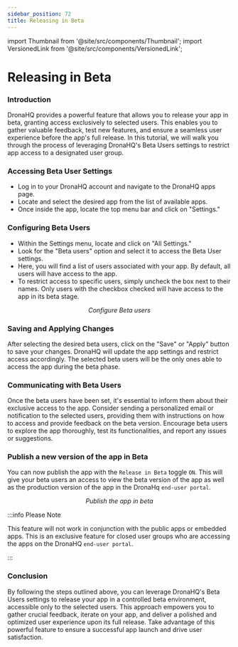 ```yaml
---
sidebar_position: 72
title: Releasing in Beta
---
```


import Thumbnail from '@site/src/components/Thumbnail';
import VersionedLink from '@site/src/components/VersionedLink';

# Releasing in Beta

### Introduction
DronaHQ provides a powerful feature that allows you to release your app in beta, granting access exclusively to selected users. This enables you to gather valuable feedback, test new features, and ensure a seamless user experience before the app's full release. In this tutorial, we will walk you through the process of leveraging DronaHQ's Beta Users settings to restrict app access to a designated user group.

### Accessing Beta User Settings

- Log in to your DronaHQ account and navigate to the DronaHQ apps page.
- Locate and select the desired app from the list of available apps.
- Once inside the app, locate the top menu bar and click on "Settings."

### Configuring Beta Users

- Within the Settings menu, locate and click on "All Settings."
- Look for the "Beta users" option and select it to access the Beta User settings.
- Here, you will find a list of users associated with your app. By default, all users will have access to the app.
- To restrict access to specific users, simply uncheck the box next to their names. Only users with the checkbox checked will have access to the app in its beta stage.

<figure>
  <Thumbnail src="/img/common/beta-users.png" alt="Beta users" width='100%'/>
  <figcaption align = "center"><i>Configure Beta users</i></figcaption>
</figure>

### Saving and Applying Changes

After selecting the desired beta users, click on the "Save" or "Apply" button to save your changes.
DronaHQ will update the app settings and restrict access accordingly. The selected beta users will be the only ones able to access the app during the beta phase.

### Communicating with Beta Users

Once the beta users have been set, it's essential to inform them about their exclusive access to the app.
Consider sending a personalized email or notification to the selected users, providing them with instructions on how to access and provide feedback on the beta version.
Encourage beta users to explore the app thoroughly, test its functionalities, and report any issues or suggestions.

### Publish a new version of the app in Beta

You can now publish the app with the    `Release in Beta` toggle `ON`. This will give your beta users an access to view the beta version of the app as well as the production version of the app in the DronaHq `end-user portal`. 

<figure>
  <Thumbnail src="/img/common/beta-release.png" alt="Publish in beta" width='100%'/>
  <figcaption align = "center"><i>Publish the app in beta</i></figcaption>
</figure>

:::info Please Note

This feature will not work in conjunction with the public apps or embedded apps. This is an exclusive feature for closed user groups who are accessing the apps on the DronaHQ `end-user portal`.

:::

### Conclusion

By following the steps outlined above, you can leverage DronaHQ's Beta Users settings to release your app in a controlled beta environment, accessible only to the selected users. This approach empowers you to gather crucial feedback, iterate on your app, and deliver a polished and optimized user experience upon its full release. Take advantage of this powerful feature to ensure a successful app launch and drive user satisfaction.